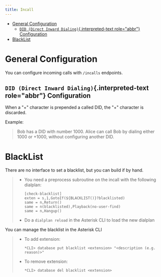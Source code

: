 ```yaml
---
title: Incall
---
```


- [General Configuration](#general-configuration)
  - [`DID (Direct Inward Dialing)`{.interpreted-text role="abbr"} Configuration](#did-direct-inward-dialing-configuration)
- [BlackList](#blacklist)

# General Configuration

You can configure incoming calls with `/incalls` endpoints.

## `DID (Direct Inward Dialing)`{.interpreted-text role="abbr"} Configuration

When a \"+\" character is prepended a called DID, the \"+\" character is discarded.

Example:

> Bob has a DID with number 1000. Alice can call Bob by dialing either 1000 or +1000, without
> configuring another DID.

# BlackList

There are no interface to set a blacklist, but you can build if by hand.

> - You need a preprocess subroutine on the incall with the following dialplan:
>
>       [check-blacklist]
>       exten = s,1,GotoIf(${BLACKLIST()}?blacklisted)
>       same = n,Return()
>       same = n(blacklisted),Playback(no-user-find)
>       same = n,Hangup()
>
> - Do a `dialplan reload` in the Asterisk CLI to load the new dialplan

You can manage the blacklist in the Asterisk CLI

> - To add extension:
>
>       *CLI> database put blacklist <extension> "<description (e.g. reason)>"
>
> - To remove extension:
>
>       *CLI> database del blacklist <extension>
